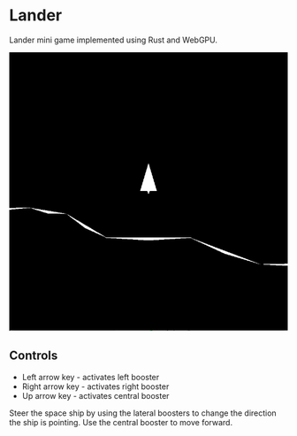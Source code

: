 Lander
======

Lander mini game implemented using Rust and WebGPU.

![image Screenshot](./readme/ss.png)

Controls
--------

 * Left arrow key - activates left booster
 * Right arrow key - activates right booster
 * Up arrow key - activates central booster

Steer the space ship by using the lateral boosters to change the direction the ship is pointing. Use the central booster to move forward.